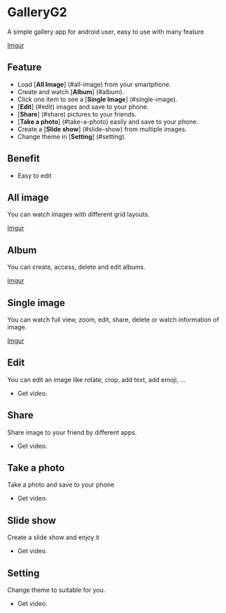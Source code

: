 # GalleryG2
A simple gallery app for android user, easy to use with many feature

[Imgur](https://i.imgur.com/a7iKcYH.png)
</br>

## Feature

- Load [**All Image**] (#all-image) from your smartphone.
- Create and watch [**Album**] (#album).
- Click one item to see a [**Single Image**] (#single-image).
- [**Edit**] (#edit) images and save to your phone.
- [**Share**] (#share) pictures to your friends.
- [**Take a photo**] (#take-a-photo) easily and save to your phone.
- Create a [**Slide show**] (#slide-show) from multiple images.
- Change theme in [**Setting**] (#setting).

## Benefit
- Easy to edit

## All image

You can watch images with different grid layouts.

[Imgur](https://i.imgur.com/PjGjliK.png)

## Album

You can create, access, delete and edit albums.

[Imgur](https://i.imgur.com/k5tOfXY.png)

## Single image

You can watch full view, zoom, edit, share, delete or watch information of image.

[Imgur](https://i.imgur.com/LCj1l1u.png)

## Edit

You can edit an image like rotate, crop, add text, add emoji, ...

- Get video.

## Share

Share image to your friend by different apps.

- Get video.

## Take a photo

Take a photo and save to your phone

- Get video.

## Slide show

Create a slide show and enjoy it

- Get video.

## Setting

Change theme to suitable for you.

- Get video.